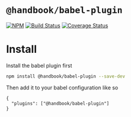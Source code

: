 # `@handbook/babel-plugin`

[![NPM](https://img.shields.io/npm/v/@handbook/babel-plugin.svg)](https://www.npmjs.com/package/@handbook/babel-plugin)
[![Build Status](https://travis-ci.com/react-zeroconfig/handbook-babel-plugin.svg?branch=develop)](https://travis-ci.com/react-zeroconfig/handbook-babel-plugin)
[![Coverage Status](https://coveralls.io/repos/github/react-zeroconfig/handbook-babel-plugin/badge.svg?branch=develop)](https://coveralls.io/github/react-zeroconfig/handbook-babel-plugin?branch=develop)

# Install

Install the babel plugin first

```sh
npm install @handbook/babel-plugin --save-dev
```

Then add it to your babel configuration like so

```
{
  "plugins": ["@handbook/babel-plugin"]
}
```
